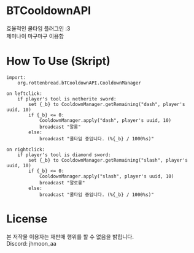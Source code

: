 # BTCooldownAPI
효율적인 쿨타임 플러그인 :3 <br>
제미나이 마구마구 이용함

# How To Use (Skript)
```
import:
    org.rottenbread.bTCooldownAPI.CooldownManager

on leftclick:
    if player's tool is netherite sword:
        set {_b} to CooldownManager.getRemaining("dash", player's uuid, 10)
        if {_b} <= 0:
            CooldownManager.apply("dash", player's uuid, 10)
            broadcast "깔롱"
        else:
            broadcast "쿨타임 중입니다. (%{_b} / 1000%s)"

on rightclick:
    if player's tool is diamond sword:
        set {_b} to CooldownManager.getRemaining("slash", player's uuid, 10)
        if {_b} <= 0:
            CooldownManager.apply("slash", player's uuid, 10)
            broadcast "깔로롱"
        else:
            broadcast "쿨타임 중입니다. (%{_b} / 1000%s)"
```

# License
본 저작물 이용자는 재판매 행위를 할 수 없음을 밝힙니다. <br>
Discord: jhmoon_aa
